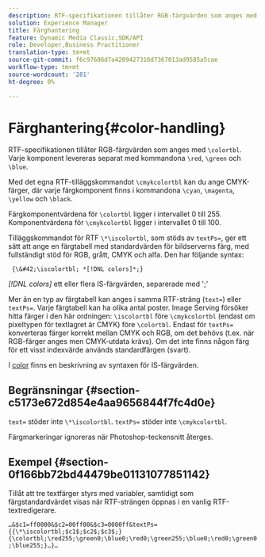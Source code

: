 ```yaml
---
description: RTF-specifikationen tillåter RGB-färgvärden som anges med &bsol;colortbl. Varje komponent levereras separat med kommandona &bsol;red, &bsol;green och &bsol;blue.
solution: Experience Manager
title: Färghantering
feature: Dynamic Media Classic,SDK/API
role: Developer,Business Practitioner
translation-type: tm+mt
source-git-commit: f6c97606d7a4209427316d7367013ad9585a5cae
workflow-type: tm+mt
source-wordcount: '281'
ht-degree: 0%

---
```



# Färghantering{#color-handling}

RTF-specifikationen tillåter RGB-färgvärden som anges med `\colortbl`. Varje komponent levereras separat med kommandona `\red`, `\green` och `\blue`.

Med det egna RTF-tilläggskommandot `\cmykcolortbl` kan du ange CMYK-färger, där varje färgkomponent finns i kommandona `\cyan`, `\magenta`, `\yellow` och `\black`.

Färgkomponentvärdena för `\colortbl` ligger i intervallet 0 till 255. Komponentvärdena för `\cmykcolortbl` ligger i intervallet 0 till 100.

Tilläggskommandot för RTF `\*\iscolortbl`, som stöds av `textPs=`, ger ett sätt att ange en färgtabell med standardvärden för bildserverns färg, med fullständigt stöd för RGB, grått, CMYK och alfa. Den har följande syntax:

` {\&#42;\iscolortbl; *[!DNL colors]*;}`

*[!DNL colors]* ett eller flera IS-färgvärden, separerade med &#39;;&#39;

Mer än en typ av färgtabell kan anges i samma RTF-sträng (`text=`) eller `textPs=`. Varje färgtabell kan ha olika antal poster. Image Serving försöker hitta färger i den här ordningen: `\iscolortbl` före `\cmykcolortbl` (endast om pixeltypen för textlagret är CMYK) före `\colortbl`. Endast för `textPs=` konverteras färger korrekt mellan CMYK och RGB, om det behövs (t.ex. när RGB-färger anges men CMYK-utdata krävs). Om det inte finns någon färg för ett visst indexvärde används standardfärgen (svart).

I [color](/help/aem-is-ir-api/is-api/http-ref/image-serving-api-ref/c-http-protocol-reference/c-data-types/r-is-http-color.md) finns en beskrivning av syntaxen för IS-färgvärden.

## Begränsningar {#section-c5173e672d854e4aa9656844f7fc4d0e}

`text=` stöder inte  `\*\iscolortbl`. `textPs=` stöder inte  `\cmykcolortbl`.

Färgmarkeringar ignoreras när Photoshop-teckensnitt återges.

## Exempel {#section-0f166bb72bd44479be01131077851142}

Tillåt att tre textfärger styrs med variabler, samtidigt som färgstandardvärdet visas när RTF-strängen öppnas i en vanlig RTF-textredigerare.

`…&$c1=ff0000&$c2=00ff00&$c3=0000ff&textPs={{\*\iscolortbl;$c1$;$c2$;$c3$;}{\colortbl;\red255;\green0;\blue0;\red0;\green255;\blue0;\red0;\green0;\blue255;}…}…`
